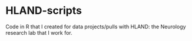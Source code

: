 # HLAND-scripts
Code in R that I created for data projects/pulls with HLAND: the Neurology research lab that I work for.
